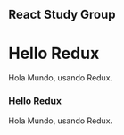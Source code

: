 ## React Study Group
# Hello Redux

Hola Mundo, usando Redux.

### Hello Redux

Hola Mundo, usando Redux.